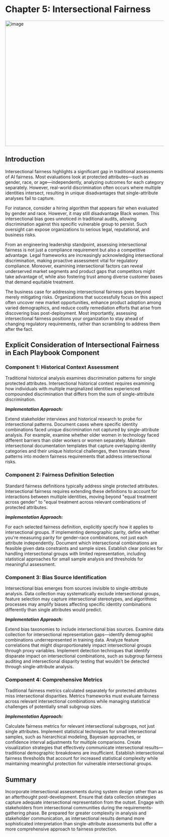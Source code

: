 # Chapter 5: Intersectional Fairness #

<img width="594" height="399" alt="image" src="https://github.com/user-attachments/assets/e1fe67ed-a530-4f02-9802-605320fd209c" />


## Introduction ##

Intersectional fairness highlights a significant gap in traditional assessments of AI fairness. Most evaluations look at protected attributes—such as gender, race, or age—independently, analyzing outcomes for each category separately. However, real-world discrimination often occurs where multiple identities intersect, resulting in unique disadvantages that single-attribute analyses fail to capture.

For instance, consider a hiring algorithm that appears fair when evaluated by gender and race. However, it may still disadvantage Black women. This intersectional bias goes unnoticed in traditional audits, allowing discrimination against this specific vulnerable group to persist. Such oversight can expose organizations to serious legal, reputational, and business risks.

From an engineering leadership standpoint, assessing intersectional fairness is not just a compliance requirement but also a competitive advantage. Legal frameworks are increasingly acknowledging intersectional discrimination, making proactive assessment vital for regulatory compliance. Moreover, examining intersectional factors can reveal underserved market segments and product gaps that competitors might take advantage of, while also fostering trust among diverse customer bases that demand equitable treatment.

The business case for addressing intersectional fairness goes beyond merely mitigating risks. Organizations that successfully focus on this aspect often uncover new market opportunities, enhance product adoption among varied demographics, and reduce costly remediation efforts that arise from discovering bias post-deployment. Most importantly, assessing intersectional fairness positions your organization to stay ahead of changing regulatory requirements, rather than scrambling to address them after the fact.

## Explicit Consideration of Intersectional Fairness in Each Playbook Component ##

### Component 1: Historical Context Assessment ###

Traditional historical analysis examines discrimination patterns for single protected attributes. Intersectional historical context requires examining how individuals with multiple marginalized identities experienced compounded discrimination that differs from the sum of single-attribute discrimination.

***Implementation Approach:***

Extend stakeholder interviews and historical research to probe for intersectional patterns. Document cases where specific identity combinations faced unique discrimination not captured by single-attribute analysis. For example, examine whether older women in technology faced different barriers than older workers or women separately. Maintain intersectional documentation templates that capture overlapping identity categories and their unique historical challenges, then translate these patterns into modern fairness requirements that address intersectional risks.

### Component 2: Fairness Definition Selection ###

Standard fairness definitions typically address single protected attributes. Intersectional fairness requires extending these definitions to account for interactions between multiple identities, moving beyond "equal treatment across gender" to "equal treatment across relevant combinations of protected attributes.

***Implementation Approach:***

For each selected fairness definition, explicitly specify how it applies to intersectional groups. If implementing demographic parity, define whether you're measuring parity for gender-race combinations, not just each attribute independently. Document which intersectional combinations are feasible given data constraints and sample sizes. Establish clear policies for handling intersectional groups with limited representation, including statistical approaches for small sample analysis and thresholds for meaningful assessment.

### Component 3: Bias Source Identification ###

Intersectional bias emerges from sources invisible to single-attribute analysis. Data collection may systematically exclude intersectional groups, feature selection may capture intersectional stereotypes, and algorithmic processes may amplify biases affecting specific identity combinations differently than single attributes would predict.

***Implementation Approach:***

Extend bias taxonomies to include intersectional bias sources. Examine data collection for intersectional representation gaps—identify demographic combinations underrepresented in training data. Analyze feature correlations that might disproportionately impact intersectional groups through proxy variables. Implement detection techniques that identify disparate impact on intersectional combinations, such as subgroup fairness auditing and intersectional disparity testing that wouldn't be detected through single-attribute analysis.

### Component 4: Comprehensive Metrics ###

Traditional fairness metrics calculated separately for protected attributes miss intersectional disparities. Metrics frameworks must evaluate fairness across relevant intersectional combinations while managing statistical challenges of potentially small subgroup sizes.

***Implementation Approach:***

Calculate fairness metrics for relevant intersectional subgroups, not just single attributes. Implement statistical techniques for small intersectional samples, such as hierarchical modeling, Bayesian approaches, or confidence interval adjustments for multiple comparisons. Create visualization strategies that effectively communicate intersectional results—traditional demographic breakdowns are insufficient. Establish intersectional fairness thresholds that account for increased statistical complexity while maintaining meaningful protection for vulnerable intersectional groups.

## Summary ## 

Incorporate intersectional assessments during system design rather than as an afterthought post-development. Ensure that data collection strategies capture adequate intersectional representation from the outset. Engage with stakeholders from intersectional communities during the requirements-gathering phase. Be prepared for greater complexity in analysis and stakeholder communication, as intersectional results demand more sophisticated interpretation than single-attribute assessments but offer a more comprehensive approach to fairness protection.

